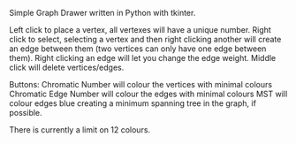 Simple Graph Drawer written in Python with tkinter.

Left click to place a vertex, all vertexes will have a unique number.
Right click to select, selecting a vertex and then right clicking another will create an edge between them (two vertices can only have one edge between them).
Right clicking an edge will let you change the edge weight.
Middle click will delete vertices/edges.

Buttons:
Chromatic Number will colour the vertices with minimal colours
Chromatic Edge Number will colour the edges with minimal colours
MST will colour edges blue creating a minimum spanning tree in the graph, if possible.

There is currently a limit on 12 colours.
